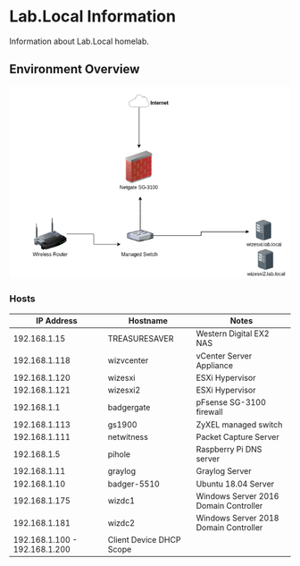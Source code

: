 # Lab.Local Information

Information about Lab.Local homelab.

## Environment Overview

![Self-editing Diagram](./images/lab.local_map.png)

### Hosts

| IP Address    | Hostname    | Notes |
|---------------|-------------|-------|
| 192.168.1.15 | TREASURESAVER | Western Digital EX2 NAS       |
| 192.168.1.118 | wizvcenter  | vCenter Server Appliance       |
| 192.168.1.120 | wizesxi     | ESXi Hypervisor       |
| 192.168.1.121 | wizesxi2    | ESXi Hypervisor       |
| 192.168.1.1   | badgergate  | pFsense SG-3100 firewall
| 192.168.1.113 | gs1900      | ZyXEL managed switch|
| 192.168.1.111 | netwitness  | Packet Capture Server       |
| 192.168.1.5   | pihole      | Raspberry Pi DNS server       |
| 192.168.1.11  | graylog     | Graylog Server       |
| 192.168.1.10  | badger-5510 | Ubuntu 18.04 Server       |
| 192.168.1.175 | wizdc1      | Windows Server 2016 Domain Controller       |
| 192.168.1.181 | wizdc2      | Windows Server 2018 Domain Controller       |
| 192.168.1.100 - 192.168.1.200               | Client Device DHCP Scope             |       |
